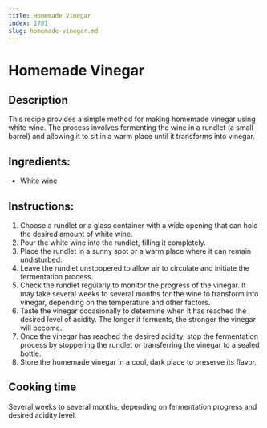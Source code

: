 ```yaml
---
title: Homemade Vinegar
index: 1781
slug: homemade-vinegar.md
---
```


# Homemade Vinegar

## Description
This recipe provides a simple method for making homemade vinegar using white wine. The process involves fermenting the wine in a rundlet (a small barrel) and allowing it to sit in a warm place until it transforms into vinegar.

## Ingredients:
- White wine

## Instructions:
1. Choose a rundlet or a glass container with a wide opening that can hold the desired amount of white wine.
2. Pour the white wine into the rundlet, filling it completely.
3. Place the rundlet in a sunny spot or a warm place where it can remain undisturbed.
4. Leave the rundlet unstoppered to allow air to circulate and initiate the fermentation process.
5. Check the rundlet regularly to monitor the progress of the vinegar. It may take several weeks to several months for the wine to transform into vinegar, depending on the temperature and other factors.
6. Taste the vinegar occasionally to determine when it has reached the desired level of acidity. The longer it ferments, the stronger the vinegar will become.
7. Once the vinegar has reached the desired acidity, stop the fermentation process by stoppering the rundlet or transferring the vinegar to a sealed bottle.
8. Store the homemade vinegar in a cool, dark place to preserve its flavor.

## Cooking time
Several weeks to several months, depending on fermentation progress and desired acidity level.